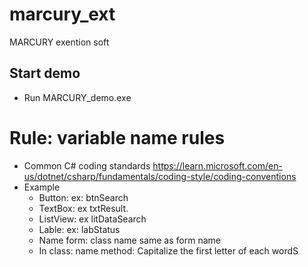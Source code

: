 # marcury_ext
MARCURY exention soft

## Start demo
- Run MARCURY_demo.exe

# Rule: variable name rules
- Common C# coding standards
   https://learn.microsoft.com/en-us/dotnet/csharp/fundamentals/coding-style/coding-conventions
- Example
   - Button: ex: btnSearch
   - TextBox: ex txtResult.
   - ListView: ex litDataSearch
   - Lable: ex: labStatus
   - Name form: class name same as form name
   - In class: name method: Capitalize the first letter of each wordS
